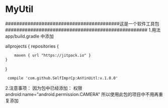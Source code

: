# MyUtil
#########################################这是一个软件工具包###################################################
1.用法
 app/build.gradle 中添加

allprojects {
    repositories {

        maven { url "https://jitpack.io" }
    }
}


     compile 'com.github.SelfImprCp:AnYinUitl:v.1.0.0'

2.注意事项：
 因为包中已经添加：  权限
   android:name="android.permission.CAMERA"
 所以使用此包的项目中不用再重复添加


